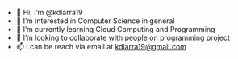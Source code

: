 - 👋 Hi, I’m @kdiarra19
- 👀 I’m interested in Computer Science in general
- 🌱 I’m currently learning Cloud Computing and Programming
- 💞️ I’m looking to collaborate with people on programming project 
- 📫 I can be reach via email at kdiarra19@gmail.com

<!---
kdiarra19/kdiarra19 is a ✨ special ✨ repository because its `README.md` (this file) appears on your GitHub profile.
You can click the Preview link to take a look at your changes.
--->
